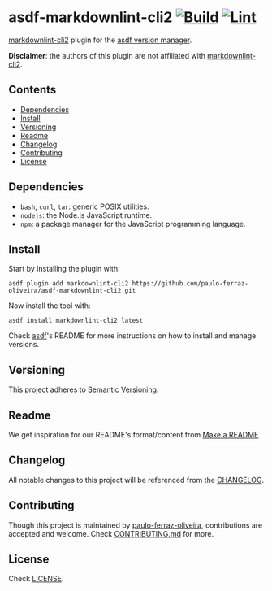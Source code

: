 # asdf-markdownlint-cli2 [![Build][build-img]][build] [![Lint][lint-img]][lint]

[build]: https://github.com/paulo-ferraz-oliveira/asdf-markdownlint-cli2/actions
[build-img]: https://github.com/paulo-ferraz-oliveira/asdf-markdownlint-cli2/actions/workflows/build.yml/badge.svg
[lint]: https://github.com/paulo-ferraz-oliveira/asdf-markdownlint-cli2/actions
[lint-img]: https://github.com/paulo-ferraz-oliveira/asdf-markdownlint-cli2/actions/workflows/lint.yml/badge.svg

[markdownlint-cli2](https://github.com/DavidAnson/markdownlint-cli2) plugin for the
[asdf version manager](https://asdf-vm.com).

**Disclaimer**: the authors of this plugin are not affiliated with [markdownlint-cli2](https://github.com/DavidAnson/markdownlint-cli2).

## Contents

- [Dependencies](#dependencies)
- [Install](#install)
- [Versioning](#versioning)
- [Readme](#readme)
- [Changelog](#changelog)
- [Contributing](#contributing)
- [License](#license)

## Dependencies

- `bash`, `curl`, `tar`: generic POSIX utilities.
- `nodejs`: the Node.js JavaScript runtime.
- `npm`: a package manager for the JavaScript programming language.

## Install

Start by installing the plugin with:

```shell
asdf plugin add markdownlint-cli2 https://github.com/paulo-ferraz-oliveira/asdf-markdownlint-cli2.git
```

Now install the tool with:

```shell
asdf install markdownlint-cli2 latest
```

Check [asdf](https://github.com/asdf-vm/asdf)'s README for more instructions on how to
install and manage versions.

## Versioning

This project adheres to [Semantic Versioning](https://semver.org/spec/v2.0.0.html).

## Readme

We get inspiration for our README's format/content from
[Make a README](https://www.makeareadme.com/).

## Changelog

All notable changes to this project will be referenced from the [CHANGELOG](CHANGELOG.md).

## Contributing

Though this project is maintained by [paulo-ferraz-oliveira](https://github.com/paulo-ferraz-oliveira),
contributions are accepted and welcome. Check [CONTRIBUTING.md](CONTRIBUTING.md) for more.

## License

Check [LICENSE](LICENSE).
